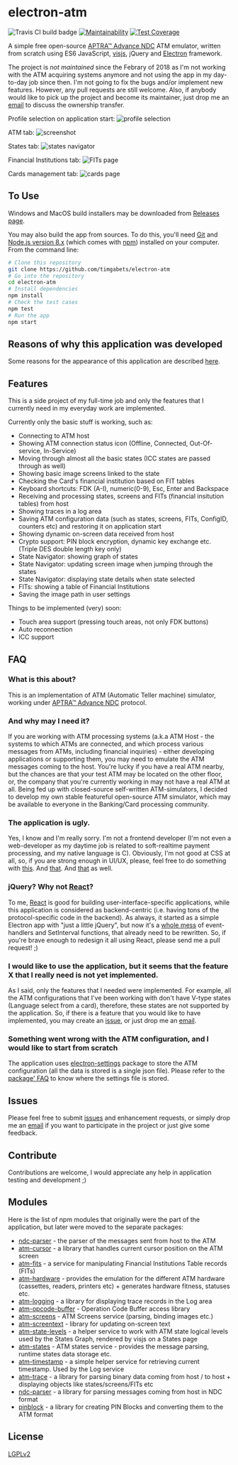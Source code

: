 # electron-atm

![Travis CI build badge](https://travis-ci.org/timgabets/electron-atm.svg?branch=master)
[![Maintainability](https://api.codeclimate.com/v1/badges/bd413733bed6663896cc/maintainability)](https://codeclimate.com/github/timgabets/electron-atm/maintainability)
[![Test Coverage](https://api.codeclimate.com/v1/badges/bd413733bed6663896cc/test_coverage)](https://codeclimate.com/github/timgabets/electron-atm/test_coverage)

A simple free open-source [APTRA™ Advance NDC](https://www.ncr.com/financial-services/banking-atm-software/aptra-advance-ndc) ATM emulator, written from scratch using ES6 JavaScript, [visjs](http://visjs.org/), jQuery and [Electron](https://electron.atom.io/) framework.

The project is *not maintained* since the Febrary of 2018 as I'm not working with the ATM acquiring systems anymore and not using the app in my day-to-day job since then. I'm not going to fix the bugs and/or implement new features. However, any pull requests are still welcome. Also, if anybody would like to pick up the project and become its maintainer, just drop me an [email](mailto:tim@gabets.ru) to discuss the ownership transfer. 

Profile selection on application start:
![profile selection](img/profile-selection.png)

ATM tab:
![screenshot](img/screenshot.png)

States tab:
![states navigator](img/states.png)

Financial Institutions tab:
![FITs page](img/fits.png)

Cards management tab:
![cards page](img/cards.png)

## To Use

Windows and MacOS build installers may be downloaded from [Releases page](https://github.com/timgabets/electron-atm/releases).

You may also build the app from sources. To do this, you'll need [Git](https://git-scm.com) and [Node.js version 8.x](https://nodejs.org/en/download/) (which comes with [npm](http://npmjs.com)) installed on your computer. From the command line:

```bash
# Clone this repository
git clone https://github.com/timgabets/electron-atm
# Go into the repository
cd electron-atm
# Install dependencies
npm install
# Check the test cases
npm test
# Run the app
npm start
```

## Reasons of why this application was developed

Some reasons for the appearance of this application are described [here](http://gabets.ru/electron-atm.html).

## Features 

This is a side project of my full-time job and only the features that I currently need in my everyday work are implemented. 

Currently only the basic stuff is working, such as:

 * Connecting to ATM host
 * Showing ATM connection status icon (Offline, Connected, Out-Of-service, In-Service)
 * Moving through almost all the basic states (ICC states are passed through as well)
 * Showing basic image screens linked to the state
 * Checking the Card's financial institution based on FIT tables
 * Keyboard shortcuts: FDK (A-I), numeric(0-9), Esc, Enter and Backspace
 * Receiving and processing states, screens and FITs (financial insitution tables) from host
 * Showing traces in a log area
 * Saving ATM configuration data (such as states, screens, FITs, ConfigID, counters etc) and restoring it on application start
 * Showing dynamic on-screen data received from host
 * Crypto support: PIN block encryption, dynamic key exchange etc. (Triple DES double length key only)
 * State Navigator: showing graph of states
 * State Navigator: updating screen image when jumping through the states
 * State Navigator: displaying state details when state selected
 * FITs: showing a table of Financial Institutions
 * Saving the image path in user settings

Things to be implemented (very) soon:
 * Touch area support (pressing touch areas, not only FDK buttons)
 * Auto reconnection
 * ICC support


## FAQ

### What is this about?

This is an implementation of ATM (Automatic Teller machine) simulator, working under [APTRA™ Advance NDC](https://www.ncr.com/financial-services/banking-atm-software/aptra-advance-ndc) protocol.

### And why may I need it?

If you are working with ATM processing systems (a.k.a ATM Host - the systems to which ATMs are connected, and which process various messages from ATMs, including financial inquiries) - either developing applications or supporting them, you may need to emulate the ATM messages coming to the host. You're lucky if you have a real ATM nearby, but the chances are that your test ATM may be located on the other floor, or, the company that you're currently working in may not have a real ATM at all. Being fed up with closed-source self-written ATM-simulators, I decided to develop my own stable featureful open-source ATM simulator, which may be available to everyone in the Banking/Card processing community.

### The application is ugly.

Yes, I know and I'm really sorry. I'm not a frontend developer (I'm not even a web-developer  as my daytime job is related to soft-realtime payment processing, and my native language is C). Obviously, I'm not good at CSS at all, so, if you are strong enough in UI/UX, please, feel free to do something with [this](https://github.com/timgabets/electron-atm/blob/master/css/styles.css). And [that](https://github.com/timgabets/electron-atm/blob/master/index.html). And [that](https://github.com/timgabets/electron-atm/tree/master/templates) as well.

### jQuery? Why not [React](https://facebook.github.io/react/)?

To me, [React](https://facebook.github.io/react/) is good for building user-interface-specific applications, while this application is considered as backend-centric (i.e. having tons of the protocol-specific code in the backend). As always, it started as a simple Electron app with "just a little jQuery", but now it's a [whole mess](https://github.com/timgabets/electron-atm/blob/master/src/listeners/window.js) of event-handlers and SetInterval functions, that already need to be rewritten. So, if you're brave enough to redesign it all using React, please send me a pull request! ;)


### I would like to use the application, but it seems that the feature X that I really need is not yet implemented.

As I said, only the features that I needed were implemented. For example, all the ATM configurations that I've been working with don't have V-type states (Language select from a card), therefore, these states are not supported by the application. So, if there is a feature that you would like to have implemented, you may create an [issue](https://github.com/timgabets/electron-atm/issues), or just drop me an [email](mailto:tim@gabets.ru). 

### Something went wrong with the ATM configuration, and I would like to start from scratch

The application uses [electron-settings](https://www.npmjs.com/package/electron-settings) package to store the ATM configuration (all the data is stored is a single json file). Please refer to the [package' FAQ](https://github.com/nathanbuchar/electron-settings/wiki/FAQs#where-is-the-settings-file-saved) to know where the settings file is stored.


## Issues

Please feel free to submit [issues](https://github.com/timgabets/electron-atm/issues) and enhancement requests, or simply drop me an [email](mailto:tim@gabets.ru) if you want to participate in the project or just give some feedback.

## Contribute

Contributions are welcome, I would appreciate any help in application testing and development ;)

## Modules

Here is the list of npm modules that originally were the part of the application, but later were moved to the separate packages:

 * [ndc-parser](https://github.com/timgabets/ndc-parser) - the parser of the messages sent from host to the ATM
 * [atm-cursor](https://github.com/timgabets/atm-cursor) - a library that handles current cursor position on the ATM screen
 * [atm-fits](https://github.com/timgabets/atm-fits) - a service for manipulating Financial Institutions Table records (FITs)
 * [atm-hardware](https://github.com/timgabets/atm-hardware)  - provides the emulation for the different ATM hardware (cassettes, readers, printers etc) + generates hardware fitness, statuses etc.
 * [atm-logging](https://github.com/timgabets/atm-logging) - a library for displaying trace records in the Log area
 * [atm-opcode-buffer](https://github.com/timgabets/atm-opcode-buffer) - Operation Code Buffer access library 
 * [atm-screens](https://github.com/timgabets/atm-screens) - ATM Screens service (parsing, binding images etc.)
 * [atm-screentext](https://github.com/timgabets/atm-screentext) - library for updating on-screen text 
 * [atm-state-levels](https://github.com/timgabets/atm-state-levels) - a helper service to work with ATM state logical levels used by the States Graph, rendered by visjs on a States page
 * [atm-states](https://github.com/timgabets/atm-states) - ATM states service - provides the message parsing, runtime states data storage etc.
 * [atm-timestamp](https://github.com/timgabets/atm-timestamp) - a simple helper service for retrieving current timestamp. Used by the Log service
 * [atm-trace](https://github.com/timgabets/atm-trace) - a library for parsing binary data coming from host / to host + displaying objects like states/screens/FITs etc
 * [ndc-parser](https://github.com/timgabets/ndc-parser) - a library for parsing messages coming from host in NDC format
 * [pinblock](https://github.com/timgabets/pinblock) - a library for creating PIN Blocks and converting them to the ATM format


## License
[LGPLv2](LICENSE.md)


